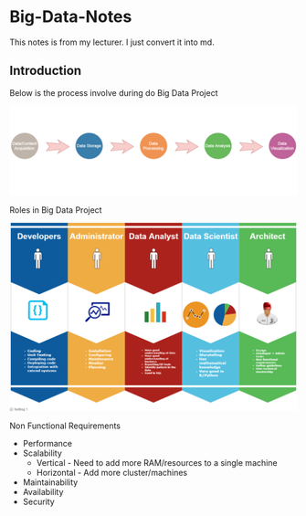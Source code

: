 # Big-Data-Notes


This notes is from my lecturer. I just convert it into md.


## Introduction

Below is the process involve during do Big Data Project

![Big Data Flow](https://github.com/ariffyasri/Big-Data-Notes/blob/master/img/data-flow.png)

Roles in Big Data Project

![Roles Big Data](https://github.com/ariffyasri/Big-Data-Notes/blob/master/img/roles-big-data.png)

Non Functional Requirements

- Performance
- Scalability
  -  Vertical  - Need to add more RAM/resources to a single machine
  -  Horizontal - Add more cluster/machines
- Maintainability
- Availability
- Security